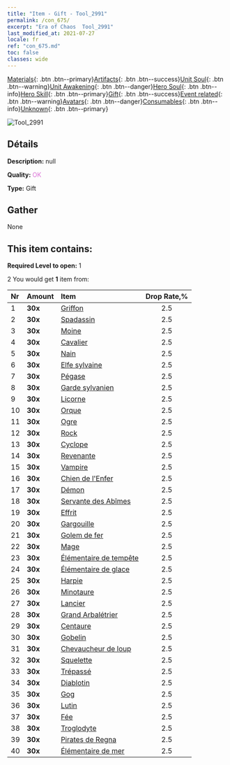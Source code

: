 ```yaml
---
title: "Item - Gift - Tool_2991"
permalink: /con_675/
excerpt: "Era of Chaos  Tool_2991"
last_modified_at: 2021-07-27
locale: fr
ref: "con_675.md"
toc: false
classes: wide
---
```

 [Materials](/ItemsFR/){: .btn .btn--primary}[Artifacts](/ItemsFR/Artifacts/){: .btn .btn--success}[Unit Soul](/ItemsFR/UnitSoul/){: .btn .btn--warning}[Unit Awakening](/ItemsFR/UnitAwakening/){: .btn .btn--danger}[Hero Soul](/ItemsFR/HeroSoul/){: .btn .btn--info}[Hero Skill](/ItemsFR/HeroSkill/){: .btn .btn--primary}[Gift](/ItemsFR/Gift/){: .btn .btn--success}[Event related](/ItemsFR/Events/){: .btn .btn--warning}[Avatars](/ItemsFR/Avatars/){: .btn .btn--danger}[Consumables](/ItemsFR/Consumables/){: .btn .btn--info}[Unknown](/ItemsFR/Unknown/){: .btn .btn--primary}

 ![Tool_2991](/images/t/i_907167.png)

## Détails
 **Description:** null

 **Quality:** <span style="color: #DA70D6">OK</span>

 **Type:** Gift

## Gather

  None

## This item contains:

 **Required Level to open:** 1

 2 You would get **1** item  from:

  | Nr | Amount |     Item    | Drop Rate,% |
  |:---|:-------|:------------|:---------:|
  | 1 |  **30x** | [Griffon](/ItemsFR/unt_192/) | 2.5 | 
  | 2 |  **30x** | [Spadassin](/ItemsFR/unt_193/) | 2.5 | 
  | 3 |  **30x** | [Moine](/ItemsFR/unt_194/) | 2.5 | 
  | 4 |  **30x** | [Cavalier ](/ItemsFR/unt_195/) | 2.5 | 
  | 5 |  **30x** | [Nain](/ItemsFR/unt_200/) | 2.5 | 
  | 6 |  **30x** | [Elfe sylvaine](/ItemsFR/unt_201/) | 2.5 | 
  | 7 |  **30x** | [Pégase](/ItemsFR/unt_202/) | 2.5 | 
  | 8 |  **30x** | [Garde sylvanien](/ItemsFR/unt_203/) | 2.5 | 
  | 9 |  **30x** | [Licorne](/ItemsFR/unt_204/) | 2.5 | 
  | 10 |  **30x** | [Orque](/ItemsFR/unt_219/) | 2.5 | 
  | 11 |  **30x** | [Ogre](/ItemsFR/unt_220/) | 2.5 | 
  | 12 |  **30x** | [Rock](/ItemsFR/unt_221/) | 2.5 | 
  | 13 |  **30x** | [Cyclope](/ItemsFR/unt_222/) | 2.5 | 
  | 14 |  **30x** | [Revenante](/ItemsFR/unt_210/) | 2.5 | 
  | 15 |  **30x** | [Vampire](/ItemsFR/unt_211/) | 2.5 | 
  | 16 |  **30x** | [Chien de l'Enfer](/ItemsFR/unt_228/) | 2.5 | 
  | 17 |  **30x** | [Démon](/ItemsFR/unt_229/) | 2.5 | 
  | 18 |  **30x** | [Servante des Abîmes](/ItemsFR/unt_230/) | 2.5 | 
  | 19 |  **30x** | [Effrit](/ItemsFR/unt_231/) | 2.5 | 
  | 20 |  **30x** | [Gargouille](/ItemsFR/unt_236/) | 2.5 | 
  | 21 |  **30x** | [Golem de fer](/ItemsFR/unt_237/) | 2.5 | 
  | 22 |  **30x** | [Mage](/ItemsFR/unt_238/) | 2.5 | 
  | 23 |  **30x** | [Élémentaire de tempête](/ItemsFR/unt_263/) | 2.5 | 
  | 24 |  **30x** | [Élémentaire de glace](/ItemsFR/unt_264/) | 2.5 | 
  | 25 |  **30x** | [Harpie](/ItemsFR/unt_245/) | 2.5 | 
  | 26 |  **30x** | [Minotaure](/ItemsFR/unt_248/) | 2.5 | 
  | 27 |  **30x** | [Lancier](/ItemsFR/unt_190/) | 2.5 | 
  | 28 |  **30x** | [Grand Arbalétrier](/ItemsFR/unt_191/) | 2.5 | 
  | 29 |  **30x** | [Centaure](/ItemsFR/unt_199/) | 2.5 | 
  | 30 |  **30x** | [Gobelin](/ItemsFR/unt_217/) | 2.5 | 
  | 31 |  **30x** | [Chevaucheur de loup](/ItemsFR/unt_218/) | 2.5 | 
  | 32 |  **30x** | [Squelette](/ItemsFR/unt_208/) | 2.5 | 
  | 33 |  **30x** | [Trépassé](/ItemsFR/unt_209/) | 2.5 | 
  | 34 |  **30x** | [Diablotin](/ItemsFR/unt_226/) | 2.5 | 
  | 35 |  **30x** | [Gog](/ItemsFR/unt_227/) | 2.5 | 
  | 36 |  **30x** | [Lutin](/ItemsFR/unt_235/) | 2.5 | 
  | 37 |  **30x** | [Fée](/ItemsFR/unt_262/) | 2.5 | 
  | 38 |  **30x** | [Troglodyte](/ItemsFR/unt_244/) | 2.5 | 
  | 39 |  **30x** | [Pirates de Regna](/ItemsFR/unt_273/) | 2.5 | 
  | 40 |  **30x** | [Élémentaire de mer](/ItemsFR/unt_275/) | 2.5 | 
